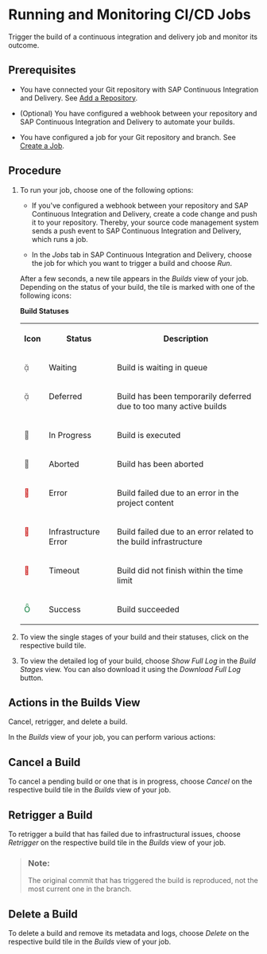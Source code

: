 <!-- loiodb8521cc85924f78b7e92b1ea69fdf94 -->

<link rel="stylesheet" type="text/css" href="css/sap-icons.css"/>

# Running and Monitoring CI/CD Jobs

Trigger the build of a continuous integration and delivery job and monitor its outcome.



<a name="loiodb8521cc85924f78b7e92b1ea69fdf94__prereq_srz_q2v_zkb"/>

## Prerequisites

-   You have connected your Git repository with SAP Continuous Integration and Delivery. See [Add a Repository](add-a-repository-fc55872.md).

-   \(Optional\) You have configured a webhook between your repository and SAP Continuous Integration and Delivery to automate your builds.

-   You have configured a job for your Git repository and branch. See [Create a Job](create-a-job-d748920.md).




<a name="loiodb8521cc85924f78b7e92b1ea69fdf94__steps_ahx_x2v_zkb"/>

## Procedure

1.  To run your job, choose one of the following options:

    -   If you've configured a webhook between your repository and SAP Continuous Integration and Delivery, create a code change and push it to your repository. Thereby, your source code management system sends a push event to SAP Continuous Integration and Delivery, which runs a job.

    -   In the *Jobs* tab in SAP Continuous Integration and Delivery, choose the job for which you want to trigger a build and choose *Run*.


    After a few seconds, a new tile appears in the *Builds* view of your job. Depending on the status of your build, the tile is marked with one of the following icons:

    **Build Statuses**


    <table>
    <tr>
    <th valign="top">

    Icon
    
    </th>
    <th valign="top">

    Status
    
    </th>
    <th valign="top">

    Description
    
    </th>
    </tr>
    <tr>
    <td valign="top">
    
    <span style="color:#666666;"><span class="SAP-icons-V5"></span></span> 
    
    </td>
    <td valign="top">
    
    Waiting
    
    </td>
    <td valign="top">
    
    Build is waiting in queue
    
    </td>
    </tr>
    <tr>
    <td valign="top">
    
    <span style="color:#666666;"><span class="SAP-icons-V5"></span></span> 
    
    </td>
    <td valign="top">
    
    Deferred
    
    </td>
    <td valign="top">
    
    Build has been temporarily deferred due to too many active builds
    
    </td>
    </tr>
    <tr>
    <td valign="top">
    
    <span style="color:#666666;"><span class="SAP-icons-V5"></span></span> 
    
    </td>
    <td valign="top">
    
    In Progress
    
    </td>
    <td valign="top">
    
    Build is executed
    
    </td>
    </tr>
    <tr>
    <td valign="top">
    
    <span style="color:#666666;"><span class="SAP-icons-watt"></span></span> 
    
    </td>
    <td valign="top">
    
    Aborted
    
    </td>
    <td valign="top">
    
    Build has been aborted
    
    </td>
    </tr>
    <tr>
    <td valign="top">
    
    <span style="color:#cc1919;"><span class="SAP-icons-watt"></span></span> 
    
    </td>
    <td valign="top">
    
    Error
    
    </td>
    <td valign="top">
    
    Build failed due to an error in the project content
    
    </td>
    </tr>
    <tr>
    <td valign="top">
    
    <span style="color:#cc1919;"><span class="SAP-icons-watt"></span></span> 
    
    </td>
    <td valign="top">
    
    Infrastructure Error
    
    </td>
    <td valign="top">
    
    Build failed due to an error related to the build infrastructure
    
    </td>
    </tr>
    <tr>
    <td valign="top">
    
    <span style="color:#cc1919;"><span class="SAP-icons-watt"></span></span> 
    
    </td>
    <td valign="top">
    
    Timeout
    
    </td>
    <td valign="top">
    
    Build did not finish within the time limit
    
    </td>
    </tr>
    <tr>
    <td valign="top">
    
    <span style="color:#007833;"><span class="SAP-icons-V5"></span></span> 
    
    </td>
    <td valign="top">
    
    Success
    
    </td>
    <td valign="top">
    
    Build succeeded
    
    </td>
    </tr>
    </table>
    
2.  To view the single stages of your build and their statuses, click on the respective build tile.

3.  To view the detailed log of your build, choose *Show Full Log* in the *Build Stages* view. You can also download it using the *Download Full Log* button.


<a name="concept_s5w_nqv_zkb"/>

<!-- concept\_s5w\_nqv\_zkb -->

## Actions in the Builds View

Cancel, retrigger, and delete a build.

In the *Builds* view of your job, you can perform various actions:



<a name="concept_s5w_nqv_zkb__section_gnq_hrv_zkb"/>

## Cancel a Build

To cancel a pending build or one that is in progress, choose *Cancel* on the respective build tile in the *Builds* view of your job.



<a name="concept_s5w_nqv_zkb__section_bqt_mrv_zkb"/>

## Retrigger a Build

To retrigger a build that has failed due to infrastructural issues, choose *Retrigger* on the respective build tile in the *Builds* view of your job.

> ### Note:  
> The original commit that has triggered the build is reproduced, not the most current one in the branch.



<a name="concept_s5w_nqv_zkb__section_vpd_wrv_zkb"/>

## Delete a Build

To delete a build and remove its metadata and logs, choose *Delete* on the respective build tile in the *Builds* view of your job.

